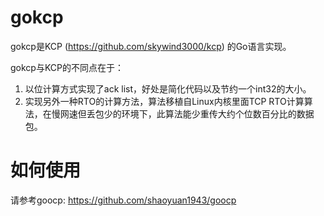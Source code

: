 # gokcp
gokcp是KCP (https://github.com/skywind3000/kcp) 的Go语言实现。

gokcp与KCP的不同点在于：  
1. 以位计算方式实现了ack list，好处是简化代码以及节约一个int32的大小。  
2. 实现另外一种RTO的计算方法，算法移植自Linux内核里面TCP RTO计算算法，在慢网速但丢包少的环境下，此算法能少重传大约个位数百分比的数据包。  

# 如何使用
请参考goocp: https://github.com/shaoyuan1943/goocp